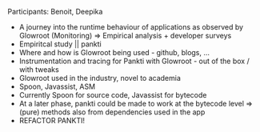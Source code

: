 Participants: Benoit, Deepika

- A journey into the runtime behaviour of applications as observed by Glowroot (Monitoring) => Empirical analysis + developer surveys
- Empiritcal study || pankti
- Where and how is Glowroot being used - github, blogs, ...
- Instrumentation and tracing for Pankti with Glowroot - out of the box / with tweaks
- Glowroot used in the industry, novel to academia
- Spoon, Javassist, ASM
- Currently Spoon for source code, Javassist for bytecode
- At a later phase, pankti could be made to work at the bytecode level => (pure) methods also from dependencies used in the app
- REFACTOR PANKTI!

